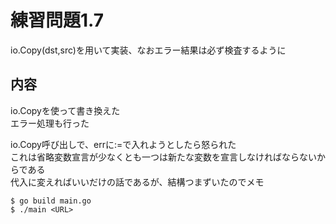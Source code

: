 # 練習問題1.7

io.Copy(dst,src)を用いて実装、なおエラー結果は必ず検査するように

## 内容

io.Copyを使って書き換えた  
エラー処理も行った

io.Copy呼び出しで、errに:=で入れようとしたら怒られた  
これは省略変数宣言が少なくとも一つは新たな変数を宣言しなければならないからである  
代入に変えればいいだけの話であるが、結構つまずいたのでメモ

~~~
$ go build main.go
$ ./main <URL>
~~~